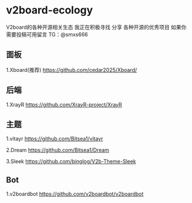 # v2board-ecology
V2board的各种开源相关生态
我正在积极寻找 分享 各种开源的优秀项目
如果你需要投稿可用留言 TG：@smxs666

## 面板
1.Xboard(推荐) https://github.com/cedar2025/Xboard/


## 后端
1.XrayR https://github.com/XrayR-project/XrayR


## 主题
1.vitayr https://github.com/Bitsea1/vitayr

2.Dream https://github.com/Bitsea1/Dream

3.Sleek https://github.com/binglog/V2b-Theme-Sleek


## Bot
1.v2boardbot https://github.com/v2boardbot/v2boardbot

